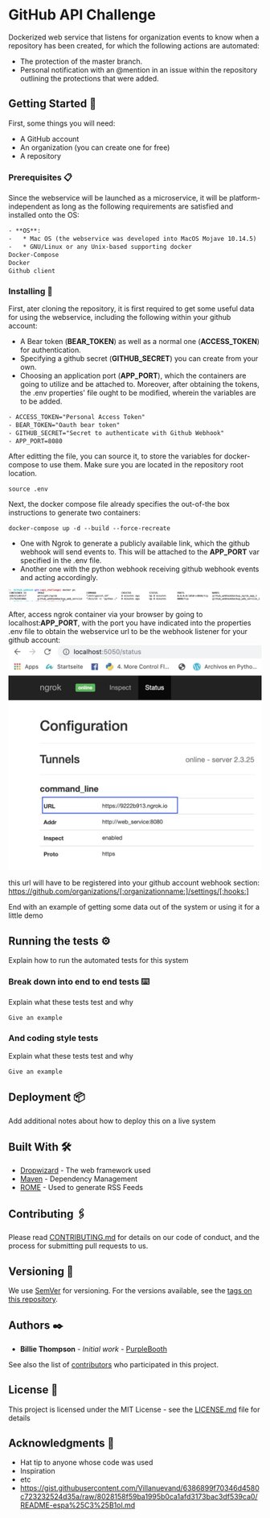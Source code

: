 # GitHub API Challenge

Dockerized web service that listens for organization events to know when a repository has been created, for which the following actions are automated:
 - The protection of the master branch. 
 - Personal notification with an @mention in an issue within the repository outlining the protections that were added.

## Getting Started 🚀

First, some things you will need:

* A GitHub account
* An organization (you can create one for free)
* A repository

### Prerequisites 📋

Since the webservice will be launched as a microservice, it will be platform-independent as long as the following requirements are satisfied and installed onto the OS:
```
- **OS**:
-   * Mac OS (the webservice was developed into MacOS Mojave 10.14.5)
-   * GNU/Linux or any Unix-based supporting docker
Docker-Compose
Docker
Github client
```

### Installing 🔧

First, ater cloning the repository, it is first required to get some useful data for using the webservice, including the following within your github account:
- A Bear token (**BEAR_TOKEN**) as well as a normal one (**ACCESS_TOKEN**) for authentication.
- Specifying a github secret (**GITHUB_SECRET**) you can create from your own.
- Choosing an application port (**APP_PORT**), which the containers are going to utilize and be attached to.
Moreover, after obtaining the tokens, the .env properties' file ought to be modified, wherein the variables are to be added. 

```
- ACCESS_TOKEN="Personal Access Token"
- BEAR_TOKEN="Oauth bear token"
- GITHUB_SECRET="Secret to authenticate with Github Webhook"
- APP_PORT=8080 
```

After editting the file, you can source it, to store the variables for docker-compose to use them. Make sure you are located in the repository root location.

```
source .env
```

Next, the docker compose file already specifies the out-of-the box instructions to generate two containers:
```
docker-compose up -d --build --force-recreate
```
- One with Ngrok to generate a publicly available link, which the github webhook will send events to. This will be attached to the **APP_PORT** var specified in the .env file.
- Another one with the python webhook receiving github webhook events and acting accordingly.

![alt text](https://github.com/adopt-it/Github_webhook/blob/api_challenge/screen_docker.png)

After, access ngrok container via your browser by going to localhost:**APP_PORT**, with the port you have indicated into the properties .env file to obtain the webservice url to be the webhook listener for your github account:
![alt text](https://github.com/adopt-it/Github_webhook/blob/api_challenge/Ngrok_img.png)

this url will have to be registered into your github account webhook section:
https://github.com/organizations/[:organizationname:]/settings/[:hooks:]

End with an example of getting some data out of the system or using it for a little demo

## Running the tests ⚙️

Explain how to run the automated tests for this system

### Break down into end to end tests ⌨️

Explain what these tests test and why

```
Give an example
```

### And coding style tests

Explain what these tests test and why

```
Give an example
```

## Deployment 📦

Add additional notes about how to deploy this on a live system

## Built With 🛠️

* [Dropwizard](http://www.dropwizard.io/1.0.2/docs/) - The web framework used
* [Maven](https://maven.apache.org/) - Dependency Management
* [ROME](https://rometools.github.io/rome/) - Used to generate RSS Feeds

## Contributing 🖇️

Please read [CONTRIBUTING.md](https://gist.github.com/PurpleBooth/b24679402957c63ec426) for details on our code of conduct, and the process for submitting pull requests to us.

## Versioning 📌

We use [SemVer](http://semver.org/) for versioning. For the versions available, see the [tags on this repository](https://github.com/your/project/tags). 

## Authors ✒️

* **Billie Thompson** - *Initial work* - [PurpleBooth](https://github.com/PurpleBooth)

See also the list of [contributors](https://github.com/your/project/contributors) who participated in this project.

## License 📄

This project is licensed under the MIT License - see the [LICENSE.md](LICENSE.md) file for details

## Acknowledgments 🎁

* Hat tip to anyone whose code was used
* Inspiration
* etc
* https://gist.githubusercontent.com/Villanuevand/6386899f70346d4580c723232524d35a/raw/8028158f59ba1995b0ca1afd3173bac3df539ca0/README-espa%25C3%25B1ol.md
